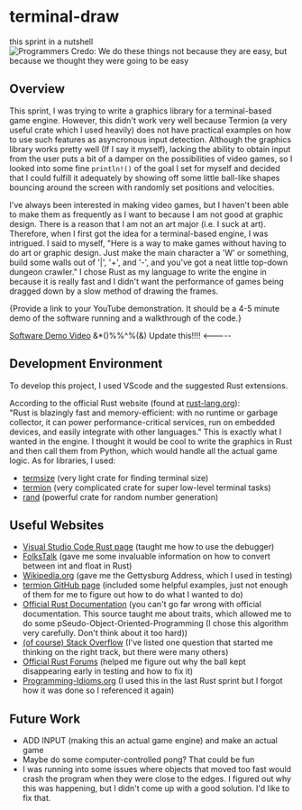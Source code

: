 # terminal-draw
this sprint in a nutshell
![Programmers Credo: We do these things not because they are easy, but because we thought they were going to be easy](https://i.redd.it/hnax90lyudz91.jpg)

## Overview

This sprint, I was trying to write a graphics library for a terminal-based game engine. However, this didn't work very well because Termion (a very useful crate which I used heavily) does not have practical examples on how to use such features as asyncronous input detection.
Although the graphics library works pretty well (If I say it myself), lacking the ability to obtain input from the user puts a bit of a damper on the possibilities of video games, so I looked into some fine `println!()` of the goal I set for myself and decided that I could fulfill it adequately by showing off some little ball-like shapes bouncing around the screen with randomly set positions and velocities.

I've always been interested in making video games, but I haven't been able to make them as frequently as I want to because I am not good at graphic design. 
There is a reason that I am not an art major (i.e. I suck at art).
Therefore, when I first got the idea for a terminal-based engine, I was intrigued. I said to myself, "Here is a way to make games without having to do art or graphic design. Just make the main character a 'W' or something, build some walls out of '|', '+', and '-', and you've got a neat little top-down dungeon crawler." 
I chose Rust as my language to write the engine in because it is really fast and I didn't want the performance of games being dragged down by a slow method of drawing the frames.

{Provide a link to your YouTube demonstration.  It should be a 4-5 minute demo of the software running and a walkthrough of the code.}

[Software Demo Video](http://youtube.link.goes.here) &*()%%^%(&) Update this!!!! <-----

## Development Environment

To develop this project, I used VScode and the suggested Rust extensions.

According to the official Rust website (found at [rust-lang.org](https://www.rust-lang.org/)):  
"Rust is blazingly fast and memory-efficient: with no runtime or garbage collector, it can power performance-critical services, run on embedded devices, and easily integrate with other languages."
This is exactly what I wanted in the engine. I thought it would be cool to write the graphics in Rust and then call them from Python, which would handle all the actual game logic.
As for libraries, I used: 
* [termsize](https://crates.io/crates/termsize) (very light crate for finding terminal size)
* [termion](https://crates.io/crates/termion) (very complicated crate for super low-level terminal tasks)
* [rand](https://crates.io/crates/rand) (powerful crate for random number generation)

## Useful Websites

* [Visual Studio Code Rust page](https://code.visualstudio.com/docs/languages/rust) (taught me how to use the debugger)
* [FolksTalk](https://www.folkstalk.com/2022/06/how-to-convert-float-to-integer-and-int-to-float-in-rust.html) (gave me some invaluable information on how to convert between int and float in Rust)
* [Wikipedia.org](https://en.wikipedia.org/wiki/Gettysburg_Address) (gave me the Gettysburg Address, which I used in testing)
* [termion GitHub page](https://github.com/redox-os/termion/tree/master/examples) (included some helpful examples, just not enough of them for me to figure out how to do what I wanted to do)
* [Official Rust Documentation](https://doc.rust-lang.org/book/ch10-02-traits.html) (you can't go far wrong with official documentation. This source taught me about traits, which allowed me to do some pSeudo-Object-Oriented-Programming (I chose this algorithm very carefully. Don't think about it too hard))
* [(of course) Stack Overflow](https://stackoverflow.com/questions/35671985/how-do-i-get-keyboard-input-without-the-user-pressing-the-enter-key) (I've listed one question that started me thinking on the right track, but there were many others)
* [Official Rust Forums](https://users.rust-lang.org/t/flush-the-standard-output-on-terminal/1018) (helped me figure out why the ball kept disappearing early in testing and how to fix it)
* [Programming-Idioms.org](https://programming-idioms.org/idiom/45/pause-execution-for-5-seconds/484/rust) (I used this in the last Rust sprint but I forgot how it was done so I referenced it again)

## Future Work

* ADD INPUT (making this an actual game engine) and make an actual game
* Maybe do some computer-controlled pong? That could be fun
* I was running into some issues where objects that moved too fast would crash the program when they were close to the edges. I figured out why this was happening, but I didn't come up with a good solution. I'd like to fix that.

